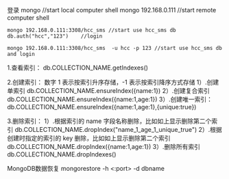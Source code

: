 登录
	mongo    //start local computer shell
	mongo 192.168.0.111	//start remote computer shell

	mongo 192.168.0.111:3308/hcc_sms //start use hcc_sms db
	db.auth("hcc","123")	//login

	mongo 192.168.0.111:3308/hcc_sms  -u hcc -p 123	//start use hcc_sms db and login

1.查看索引： 
db.COLLECTION_NAME.getIndexes()

2.创建索引： 
数字 1 表示按索引升序存储，-1 表示按索引降序方式存储 
1）.创建单索引 
db.COLLECTION_NAME.ensureIndex({name:1})
2）.创建复合索引 
db.COLLECTION_NAME.ensureIndex({name:1,age:1})
3）.创建唯一索引： 
db.COLLECTION_NAME.ensureIndex({name:1,age:1},{unique:true})


3.删除索引： 
1）.根据索引的 name 字段名称删除，比如如上显示删除第二个索引 
db.COLLECTION_NAME.dropIndex("name_1_age_1_unique_true") 
2）.根据创建时指定的索引的 key 删除，比如如上显示删除第二个索引 
db.COLLECTION_NAME.dropIndex({name:1,age:1}) 
3）.删除所有索引 
db.COLLECTION_NAME.dropIndexes()

MongoDB数据恢复
mongorestore -h <hostname><:port> -d dbname <path>
